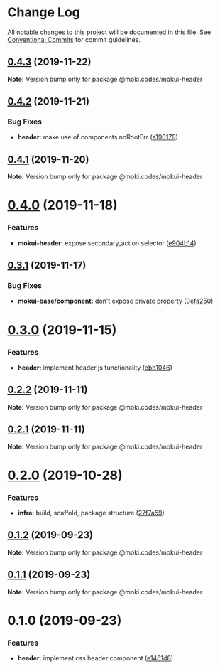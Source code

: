 # Change Log

All notable changes to this project will be documented in this file.
See [Conventional Commits](https://conventionalcommits.org) for commit guidelines.

## [0.4.3](https://github.com/moki/mokui/compare/@moki.codes/mokui-header@0.4.2...@moki.codes/mokui-header@0.4.3) (2019-11-22)

**Note:** Version bump only for package @moki.codes/mokui-header





## [0.4.2](https://github.com/moki/mokui/compare/@moki.codes/mokui-header@0.4.1...@moki.codes/mokui-header@0.4.2) (2019-11-21)


### Bug Fixes

* **header:** make use of components noRootErr ([a190179](https://github.com/moki/mokui/commit/a190179c3063cc3fdb09b780f936eb88f99328ab))





## [0.4.1](https://github.com/moki/mokui/compare/@moki.codes/mokui-header@0.4.0...@moki.codes/mokui-header@0.4.1) (2019-11-20)

**Note:** Version bump only for package @moki.codes/mokui-header





# [0.4.0](https://github.com/moki/mokui/compare/@moki.codes/mokui-header@0.3.1...@moki.codes/mokui-header@0.4.0) (2019-11-18)


### Features

* **mokui-header:** expose secondary_action selector ([e904b14](https://github.com/moki/mokui/commit/e904b14bd1c83592799e74562308b7a36fd44eeb))





## [0.3.1](https://github.com/moki/mokui/compare/@moki.codes/mokui-header@0.3.0...@moki.codes/mokui-header@0.3.1) (2019-11-17)


### Bug Fixes

* **mokui-base/component:** don't expose private property ([0efa250](https://github.com/moki/mokui/commit/0efa250355de8013fad45fc57ba052b9ca567845))





# [0.3.0](https://github.com/moki/mokui/compare/@moki.codes/mokui-header@0.2.2...@moki.codes/mokui-header@0.3.0) (2019-11-15)


### Features

* **header:** implement header js functionality ([ebb1046](https://github.com/moki/mokui/commit/ebb1046))





## [0.2.2](https://github.com/moki/mokui/compare/@moki.codes/mokui-header@0.2.1...@moki.codes/mokui-header@0.2.2) (2019-11-11)

**Note:** Version bump only for package @moki.codes/mokui-header





## [0.2.1](https://github.com/moki/mokui/compare/@moki.codes/mokui-header@0.2.0...@moki.codes/mokui-header@0.2.1) (2019-11-11)

**Note:** Version bump only for package @moki.codes/mokui-header





# [0.2.0](https://github.com/moki/mokui/compare/@moki.codes/mokui-header@0.1.2...@moki.codes/mokui-header@0.2.0) (2019-10-28)


### Features

* **infra:** build, scaffold, package structure ([27f7a59](https://github.com/moki/mokui/commit/27f7a59))





## [0.1.2](https://github.com/moki/mokui/compare/@moki.codes/mokui-header@0.1.1...@moki.codes/mokui-header@0.1.2) (2019-09-23)

**Note:** Version bump only for package @moki.codes/mokui-header





## [0.1.1](https://github.com/moki/mokui/compare/@moki.codes/mokui-header@0.1.0...@moki.codes/mokui-header@0.1.1) (2019-09-23)

**Note:** Version bump only for package @moki.codes/mokui-header





# 0.1.0 (2019-09-23)


### Features

* **header:** implement css header component ([e1461d8](https://github.com/moki/mokui/commit/e1461d8))

